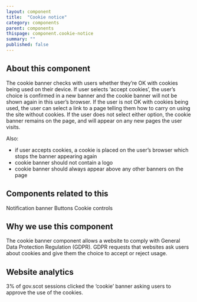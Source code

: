 ```yaml
---
layout: component
title:  "Cookie notice"
category: components
parent: components
thispage: component.cookie-notice
summary: ""
published: false
---
```


## About this component

The cookie banner checks with users whether they’re OK with cookies being used on their device. If user selects ‘accept cookies’, the user’s choice is confirmed in a new banner and the cookie banner will not be shown again in this user’s browser. If the user is not OK with cookies being used, the user can select a link to a page telling them how to carry on using the site without cookies. If the user does not select either option, the cookie banner remains on the page, and will appear on any new pages the user visits.  

Also:

* if user accepts cookies, a cookie is placed on the user’s browser which stops the banner appearing again
* cookie banner should not contain a logo
* cookie banner should always appear above any other banners on the page  

## Components related to this

Notification banner
Buttons
Cookie controls  

## Why we use this component

The cookie banner component allows a website to comply with General Data Protection Regulation (GDPR). GDPR requests that websites ask users about cookies and give them the choice to accept or reject usage.  

## Website analytics

3% of gov.scot sessions clicked the ‘cookie’ banner asking users to approve the use of the cookies.  
